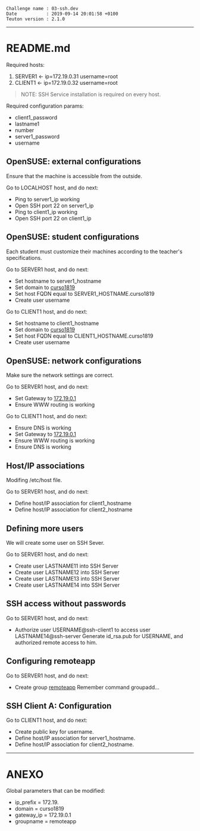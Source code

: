 ```
Challenge name : 03-ssh.dev
Date           : 2019-09-14 20:01:58 +0100
Teuton version : 2.1.0
```
---
# README.md

Required hosts:
1. SERVER1 <- ip=172.19.0.31 username=root 
2. CLIENT1 <- ip=172.19.0.32 username=root 

> NOTE: SSH Service installation is required on every host.

Required configuration params:
* client1_password
* lastname1
* number
* server1_password
* username

## OpenSUSE: external configurations

Ensure that the machine is accessible from the outside.


Go to LOCALHOST host, and do next:
* Ping to server1_ip working
* Open SSH port 22 on server1_ip
* Ping to client1_ip working
* Open SSH port 22 on client1_ip

## OpenSUSE: student configurations

Each student must customize their machines according to the teacher's specifications.


Go to SERVER1 host, and do next:
* Set hostname to server1_hostname
* Set domain to [curso1819](#ANEXO)
* Set host FQDN equal to SERVER1_HOSTNAME.curso1819
* Create user username

Go to CLIENT1 host, and do next:
* Set hostname to client1_hostname
* Set domain to [curso1819](#ANEXO)
* Set host FQDN equal to CLIENT1_HOSTNAME.curso1819
* Create user username

## OpenSUSE: network configurations

Make sure the network settings are correct.


Go to SERVER1 host, and do next:
* Set Gateway to [172.19.0.1](#ANEXO)
* Ensure WWW routing is working

Go to CLIENT1 host, and do next:
* Ensure DNS is working
* Set Gateway to [172.19.0.1](#ANEXO)
* Ensure WWW routing is working
* Ensure DNS is working

## Host/IP associations

Modifing /etc/host file.


Go to SERVER1 host, and do next:
* Define host/IP association for client1_hostname
* Define host/IP association for client2_hostname

## Defining more users

We will create some user on SSH Sever.


Go to SERVER1 host, and do next:
* Create user LASTNAME11 into SSH Server
* Create user LASTNAME12 into SSH Server
* Create user LASTNAME13 into SSH Server
* Create user LASTNAME14 into SSH Server

## SSH access without passwords


Go to SERVER1 host, and do next:
* Authorize user USERNAME@ssh-client1 to access user LASTNAME14@ssh-server
  Generate id_rsa.pub for USERNAME, and authorized remote access to him.

## Configuring remoteapp


Go to SERVER1 host, and do next:
* Create group [remoteapp](#ANEXO)
  Remember command groupadd...

## SSH Client A: Configuration


Go to CLIENT1 host, and do next:
* Create public key for username.
* Define host/IP association for server1_hostname.
* Define host/IP association for client2_hostname.

---
# ANEXO

Global parameters that can be modified:
* ip_prefix       = 172.19.
* domain          = curso1819
* gateway_ip      = 172.19.0.1
* groupname       = remoteapp
